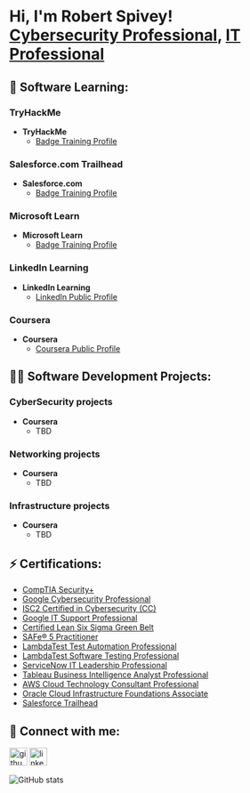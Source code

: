 <h1>Hi, I'm Robert Spivey! <br/>
	<a href="https://github.com/RobertSpivey81">Cybersecurity Professional</a>, <a href="https://www.linkedin.com/in/robert-spivey-2688388/">IT Professional</a>
</h1>

<h2>🌱 Software Learning:</h2>

<h3>TryHackMe</h3>
  
- <b>TryHackMe</b>
  - [Badge Training Profile](https://tryhackme.com/p/Robdeezy81)

<h3>Salesforce.com Trailhead </h3>

- <b>Salesforce.com </b>
  - [Badge Training Profile](https://www.salesforce.com/trailblazer/t4xico1lgwisvygeaw)

<h3>Microsoft Learn</h3>

- <b>Microsoft Learn </b>
  - [Badge Training Profile](https://learn.microsoft.com/en-us/users/RobertSpivey)

  
<h3>LinkedIn Learning </h3>

- <b>LinkedIn Learning </b>
  - [LinkedIn Public Profile](https://www.linkedin.com/in/robert-spivey/)
  
<h3>Coursera </h3>

- <b>Coursera </b>
  - [Coursera Public Profile](https://www.coursera.org/learner/robert-spivey)
 
<h2>👨‍💻 Software Development Projects:</h2>
<h3> CyberSecurity projects </h3>

- <b>Coursera </b>
  - TBD

<h3> Networking projects </h3>

- <b>Coursera </b>
  - TBD
  
<h3> Infrastructure projects </h3>

- <b>Coursera </b>
  - TBD
  
<h2> ⚡ Certifications:</h2>

  - [CompTIA Security+](https://www.credly.com/badges/45406869-6f0b-45e7-ab4a-4deb1380563a/public_url)
  - [Google Cybersecurity Professional](https://www.credly.com/badges/b5b98e6d-7a4e-47d0-9e21-0322a8835aac/public_url)
  - [ISC2 Certified in Cybersecurity (CC)](https://www.credly.com/badges/d1eea30a-e995-4a53-a3e9-5ae7a9770ef4/public_url)
  - [Google IT Support Professional](https://www.credly.com/badges/18cc18cf-0d01-4936-aa74-c3a41d2c2716/public_url)
  - [Certified Lean Six Sigma Green Belt](https://www.udemy.com/certificate/UC-e38cd6e6-08ce-4585-b99d-c6446493e7f3/)
  - [SAFe® 5 Practitioner](https://www.credly.com/badges/b0eff2c7-1fad-48ec-980c-dd733fc57ecc/public_url)
  - [LambdaTest Test Automation Professional](https://www.linkedin.com/learning/certificates/78cc60f13b46cdb87a86f2bb7e0ac5301245283a1919101922346123d5214e71?lipi=urn%3Ali%3Apage%3Ad_flagship3_profile_view_base_certifications_details%3BtrLYn%2BxbT5yay%2FOvLy%2F9Ig%3D%3D)
  - [LambdaTest Software Testing Professional](https://www.linkedin.com/learning/certificates/25475ca4dbabd25b5e66ad1c6516cd4ea985f4ab897e1e5612281ee7f032f284?lipi=urn%3Ali%3Apage%3Ad_flagship3_profile_view_base_certifications_details%3BtrLYn%2BxbT5yay%2FOvLy%2F9Ig%3D%3D)
  - [ServiceNow IT Leadership Professional](https://www.linkedin.com/learning/certificates/a665468e6bbd4c565cc7751843ef595ca5ffbf2ca975d14d2581807da5d6ada9)
  - [Tableau Business Intelligence Analyst Professional](https://coursera.org/share/0e538c0acd2b38001cd2c93b56d69ff1)
  - [AWS Cloud Technology Consultant Professional](https://coursera.org/share/29fd03eb75ee36504621f37c2ad6ff39)
  - [Oracle Cloud Infrastructure Foundations Associate](https://catalog-education.oracle.com/pls/certview/sharebadge?id=76EAB6948886F9F306C78E819787151A1D1D28BBC4F72CD1F2406B9F17FA26C8)
  - [Salesforce Trailhead](https://www.salesforce.com/trailblazer/t4xico1lgwisvygeaw)

<h2> 🤳 Connect with me:</h2>

[<img src='https://cdn.jsdelivr.net/npm/simple-icons@3.0.1/icons/github.svg' alt='github' height='32'>](https://github.com/RobertSpivey81)  [<img src='https://cdn.jsdelivr.net/npm/simple-icons@3.0.1/icons/linkedin.svg' alt='linkedin' height='32'>](https://www.linkedin.com/in/https://www.linkedin.com/in/robert-spivey-2688388//)

![GitHub stats](https://github-readme-stats.vercel.app/api?username=RobertSpivey81&show_icons=true)

<!--START_SECTION:badges-->
<!--END_SECTION:badges-->
